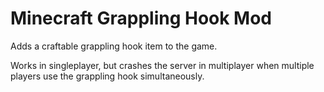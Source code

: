 # Minecraft Grappling Hook Mod
Adds a craftable grappling hook item to the game.

Works in singleplayer, but crashes the server in multiplayer when multiple players use the grappling hook simultaneously.
